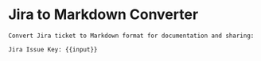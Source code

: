 # Jira to Markdown Converter

```
Convert Jira ticket to Markdown format for documentation and sharing:

Jira Issue Key: {{input}}
```
